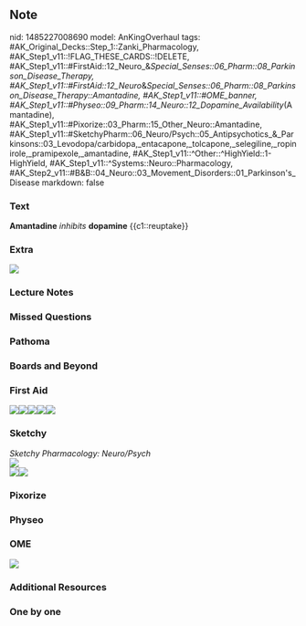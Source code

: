 ## Note
nid: 1485227008690
model: AnKingOverhaul
tags: #AK_Original_Decks::Step_1::Zanki_Pharmacology, #AK_Step1_v11::!FLAG_THESE_CARDS::!DELETE, #AK_Step1_v11::#FirstAid::12_Neuro_&_Special_Senses::06_Pharm::08_Parkinson_Disease_Therapy, #AK_Step1_v11::#FirstAid::12_Neuro_&_Special_Senses::06_Pharm::08_Parkinson_Disease_Therapy::Amantadine, #AK_Step1_v11::#OME_banner, #AK_Step1_v11::#Physeo::09_Pharm::14_Neuro::12_Dopamine_Availability_(Amantadine), #AK_Step1_v11::#Pixorize::03_Pharm::15_Other_Neuro::Amantadine, #AK_Step1_v11::#SketchyPharm::06_Neuro/Psych::05_Antipsychotics_&_Parkinsons::03_Levodopa/carbidopa,_entacapone,_tolcapone,_selegiline,_ropinirole,_pramipexole,_amantadine, #AK_Step1_v11::^Other::^HighYield::1-HighYield, #AK_Step1_v11::^Systems::Neuro::Pharmacology, #AK_Step2_v11::#B&B::04_Neuro::03_Movement_Disorders::01_Parkinson's_Disease
markdown: false

### Text
<div>
  <b>Amantadine</b> <i>inhibits</i> <b>dopamine</b>
  {{c1::reuptake}}
</div>

### Extra
<img src="paste-10956461572565.jpg">

### Lecture Notes


### Missed Questions


### Pathoma


### Boards and Beyond


### First Aid
<img src="paste-13975823581187%20(1).jpg"><img src=
"paste-56775172685827.jpg"><img src=
"paste-329947977613315.jpg"><img src=
"paste-333104778575875.jpg"><img src="paste-336162795290627.jpg">

### Sketchy
<div>
  <i>Sketchy Pharmacology: Neuro/Psych</i>
</div><img src=
"paste-35eaf4c7c5526cd857c14fd1a465f935a16c9b46.png">
<div><img src=
"paste-3a01dab671ebb1794f4912bd11fed2da951ae736.png"><img src=
"paste-5229a91cf26d166eb685ab10ea03e7ea0b1ddc1d.png"></div>

### Pixorize


### Physeo


### OME
<div class="ome-widget">
  <a href="https://onlinemeded.org?ref=anki"><img src=
  "_OME_AnkiFlashcards_General_4.png"></a>
</div>

### Additional Resources


### One by one

